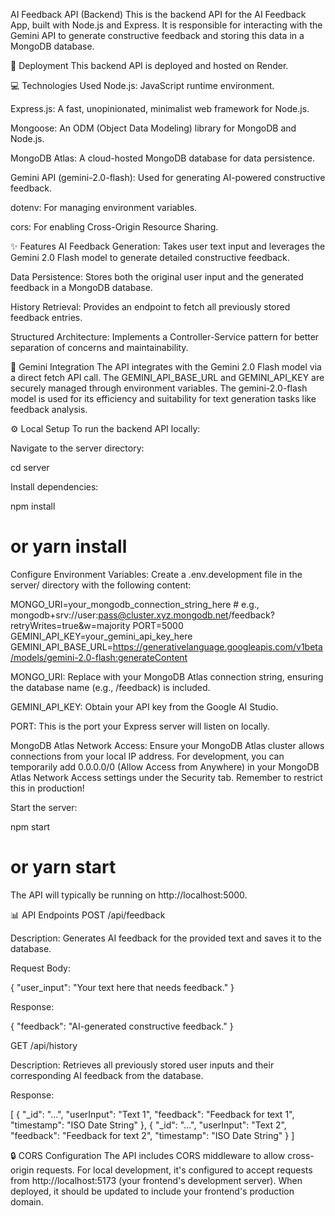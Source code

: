 AI Feedback API (Backend)
This is the backend API for the AI Feedback App, built with Node.js and Express. It is responsible for interacting with the Gemini API to generate constructive feedback and storing this data in a MongoDB database.

🚀 Deployment
This backend API is deployed and hosted on Render.

💻 Technologies Used
Node.js: JavaScript runtime environment.

Express.js: A fast, unopinionated, minimalist web framework for Node.js.

Mongoose: An ODM (Object Data Modeling) library for MongoDB and Node.js.

MongoDB Atlas: A cloud-hosted MongoDB database for data persistence.

Gemini API (gemini-2.0-flash): Used for generating AI-powered constructive feedback.

dotenv: For managing environment variables.

cors: For enabling Cross-Origin Resource Sharing.

✨ Features
AI Feedback Generation: Takes user text input and leverages the Gemini 2.0 Flash model to generate detailed constructive feedback.

Data Persistence: Stores both the original user input and the generated feedback in a MongoDB database.

History Retrieval: Provides an endpoint to fetch all previously stored feedback entries.

Structured Architecture: Implements a Controller-Service pattern for better separation of concerns and maintainability.

🧠 Gemini Integration
The API integrates with the Gemini 2.0 Flash model via a direct fetch API call. The GEMINI_API_BASE_URL and GEMINI_API_KEY are securely managed through environment variables. The gemini-2.0-flash model is used for its efficiency and suitability for text generation tasks like feedback analysis.

⚙️ Local Setup
To run the backend API locally:

Navigate to the server directory:

cd server

Install dependencies:

npm install
# or yarn install

Configure Environment Variables:
Create a .env.development file in the server/ directory with the following content:

MONGO_URI=your_mongodb_connection_string_here # e.g., mongodb+srv://user:pass@cluster.xyz.mongodb.net/feedback?retryWrites=true&w=majority
PORT=5000
GEMINI_API_KEY=your_gemini_api_key_here
GEMINI_API_BASE_URL=https://generativelanguage.googleapis.com/v1beta/models/gemini-2.0-flash:generateContent

MONGO_URI: Replace with your MongoDB Atlas connection string, ensuring the database name (e.g., /feedback) is included.

GEMINI_API_KEY: Obtain your API key from the Google AI Studio.

PORT: This is the port your Express server will listen on locally.

MongoDB Atlas Network Access:
Ensure your MongoDB Atlas cluster allows connections from your local IP address. For development, you can temporarily add 0.0.0.0/0 (Allow Access from Anywhere) in your MongoDB Atlas Network Access settings under the Security tab. Remember to restrict this in production!

Start the server:

npm start
# or yarn start

The API will typically be running on http://localhost:5000.

📊 API Endpoints
POST /api/feedback

Description: Generates AI feedback for the provided text and saves it to the database.

Request Body:

{
    "user_input": "Your text here that needs feedback."
}

Response:

{
    "feedback": "AI-generated constructive feedback."
}

GET /api/history

Description: Retrieves all previously stored user inputs and their corresponding AI feedback from the database.

Response:

[
    {
        "_id": "...",
        "userInput": "Text 1",
        "feedback": "Feedback for text 1",
        "timestamp": "ISO Date String"
    },
    {
        "_id": "...",
        "userInput": "Text 2",
        "feedback": "Feedback for text 2",
        "timestamp": "ISO Date String"
    }
]

🔒 CORS Configuration
The API includes CORS middleware to allow cross-origin requests. For local development, it's configured to accept requests from http://localhost:5173 (your frontend's development server). When deployed, it should be updated to include your frontend's production domain.
